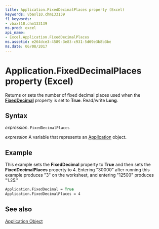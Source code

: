 ```yaml
---
title: Application.FixedDecimalPlaces property (Excel)
keywords: vbaxl10.chm133139
f1_keywords:
- vbaxl10.chm133139
ms.prod: excel
api_name:
- Excel.Application.FixedDecimalPlaces
ms.assetid: e264dce3-4589-3e83-c931-5d69e3b8b3be
ms.date: 06/08/2017
---
```



# Application.FixedDecimalPlaces property (Excel)

Returns or sets the number of fixed decimal places used when the  **[FixedDecimal](Excel.Application.FixedDecimal.md)** property is set to **True**. Read/write **Long**.


## Syntax

 _expression_. `FixedDecimalPlaces`

 _expression_ A variable that represents an [Application](Excel.Application-graph-property.md) object.


## Example

This example sets the  **FixedDecimal** property to **True** and then sets the **FixedDecimalPlaces** property to 4. Entering "30000" after running this example produces "3" on the worksheet, and entering "12500" produces "1.25."


```vb
Application.FixedDecimal = True 
Application.FixedDecimalPlaces = 4
```


## See also


[Application Object](Excel.Application(object).md)

